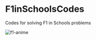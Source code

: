 # F1inSchoolsCodes
Codes for solving F1 in Schools problems

![f1-anime](https://user-images.githubusercontent.com/102591958/230646492-821f896d-6396-46e5-9142-b01fe94c09a9.gif)
